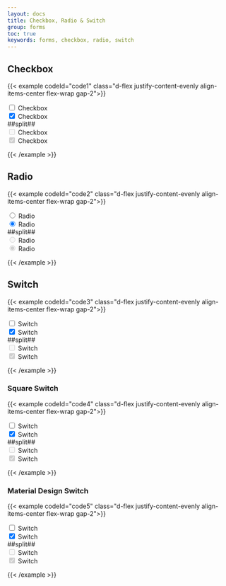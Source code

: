 ```yaml
---
layout: docs
title: Checkbox, Radio & Switch
group: forms
toc: true
keywords: forms, checkbox, radio, switch
---
```


## Checkbox
{{< example codeId="code1" class="d-flex justify-content-evenly align-items-center flex-wrap gap-2">}}

<div>
  <div class="form-check">
    <input class="form-check-input" type="checkbox" value="" id="checkbox1">
    <label class="form-check-label" for="checkbox1">Checkbox</label>
  </div>
  <div class="form-check">
    <input class="form-check-input" type="checkbox" value="" id="checkbox2" checked>
    <label class="form-check-label" for="checkbox2">Checkbox</label>
  </div>
</div>
##split##
<div>
  <div class="form-check">
    <input class="form-check-input" type="checkbox" value="" id="checkbox3" disabled>
    <label class="form-check-label" for="checkbox3">Checkbox</label>
  </div>
  <div class="form-check">
    <input class="form-check-input" type="checkbox" value="" id="checkbox4" checked disabled>
    <label class="form-check-label" for="checkbox4">Checkbox</label>
  </div>
</div>

{{< /example >}}

## Radio
{{< example codeId="code2" class="d-flex justify-content-evenly align-items-center flex-wrap gap-2">}}

<div>
  <div class="form-check">
    <input class="form-check-input" type="radio" name="radioSet1" id="radio1">
    <label class="form-check-label" for="radio1">Radio</label>
  </div>
  <div class="form-check">
    <input class="form-check-input" type="radio" name="radioSet1" id="radio2" checked>
    <label class="form-check-label" for="radio2">Radio</label>
  </div>
</div>
##split##
<div>
  <div class="form-check">
    <input class="form-check-input" type="radio" name="radioSet2" id="radio3" disabled>
    <label class="form-check-label" for="radio3">Radio</label>
  </div>
  <div class="form-check">
    <input class="form-check-input" type="radio" name="radioSet2" id="radio4" checked disabled>
    <label class="form-check-label" for="radio4">Radio</label>
  </div>
</div>

{{< /example >}}

## Switch
{{< example codeId="code3" class="d-flex justify-content-evenly align-items-center flex-wrap gap-2">}}

<div>
  <div class="form-check form-switch">
    <input class="form-check-input" type="checkbox" id="switch1">
    <label class="form-check-label" for="switch1">Switch</label>
  </div>
  <div class="form-check form-switch">
    <input class="form-check-input" type="checkbox" id="switch2" checked>
    <label class="form-check-label" for="switch2">Switch</label>
  </div>
</div>
##split##
<div>
  <div class="form-check form-switch">
    <input class="form-check-input" type="checkbox" id="switch3" disabled>
    <label class="form-check-label" for="switch3">Switch</label>
  </div>
  <div class="form-check form-switch">
    <input class="form-check-input" type="checkbox" id="switch4" checked disabled>
    <label class="form-check-label" for="switch4">Switch</label>
  </div>
</div>

{{< /example >}}

### Square Switch
{{< example codeId="code4" class="d-flex justify-content-evenly align-items-center flex-wrap gap-2">}}

<div>
  <div class="form-check form-switch form-switch-square">
    <input class="form-check-input" type="checkbox" id="switch5">
    <label class="form-check-label" for="switch5">Switch</label>
  </div>
  <div class="form-check form-switch form-switch-square">
    <input class="form-check-input" type="checkbox" id="switch6" checked>
    <label class="form-check-label" for="switch6">Switch</label>
  </div>
</div>
##split##
<div>
  <div class="form-check form-switch form-switch-square">
    <input class="form-check-input" type="checkbox" id="switch7" disabled>
    <label class="form-check-label" for="switch7">Switch</label>
  </div>
  <div class="form-check form-switch form-switch-square">
    <input class="form-check-input" type="checkbox" id="switch8" checked disabled>
    <label class="form-check-label" for="switch8">Switch</label>
  </div>
</div>

{{< /example >}}

### Material Design Switch
{{< example codeId="code5" class="d-flex justify-content-evenly align-items-center flex-wrap gap-2">}}

<div>
  <div class="form-check form-switch form-switch-material">
    <input class="form-check-input" type="checkbox" id="switch9">
    <label class="form-check-label" for="switch9">Switch</label>
  </div>
  <div class="form-check form-switch form-switch-material">
    <input class="form-check-input" type="checkbox" id="switch10" checked>
    <label class="form-check-label" for="switch10">Switch</label>
  </div>
</div>
##split##
<div>
  <div class="form-check form-switch form-switch-material">
    <input class="form-check-input" type="checkbox" id="switch11" disabled>
    <label class="form-check-label" for="switch11">Switch</label>
  </div>
  <div class="form-check form-switch form-switch-material">
    <input class="form-check-input" type="checkbox" id="switch12" checked disabled>
    <label class="form-check-label" for="switch12">Switch</label>
  </div>
</div>

{{< /example >}}
